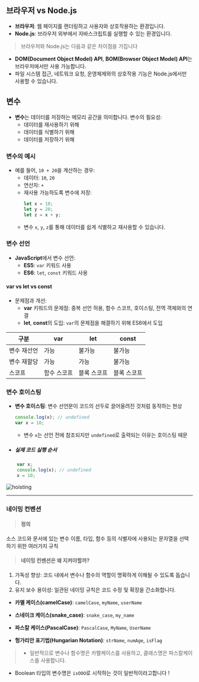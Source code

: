 ## 브라우저 vs Node.js

- **브라우저**: 웹 페이지를 렌더링하고 사용자와 상호작용하는 환경입니다.
- **Node.js**: 브라우저 외부에서 자바스크립트를 실행할 수 있는 환경입니다. 

>브라우저와 Node.js는 다음과 같은 차이점을 가집니다
  - **DOM(Document Object Model) API**, **BOM(Browser Object Model) API**는 브라우저에서만 사용 가능합니다.
  - 파일 시스템 접근, 네트워크 요청, 운영체제와의 상호작용 기능은 Node.js에서만 사용할 수 있습니다.

## 변수

- **변수**는 데이터를 저장하는 메모리 공간을 의미합니다. 변수의 필요성:
  - 데이터를 재사용하기 위해
  - 데이터를 식별하기 위해
  - 데이터를 저장하기 위해

### 변수의 예시

- 예를 들어, `10 + 20`을 계산하는 경우:
  - 데이터: `10`, `20`
  - 연산자: `+`
  - 재사용 가능하도록 변수에 저장:
    ```javascript
    let x = 10;
    let y = 20;
    let z = x + y;
    ```
  - 변수 `x`, `y`, `z`를 통해 데이터를 쉽게 식별하고 재사용할 수 있습니다.

### 변수 선언

- **JavaScript**에서 변수 선언:
  - **ES5**: `var` 키워드 사용
  - **ES6**: `let`, `const` 키워드 사용

#### var vs let vs const

- 문제점과 개선:
  - **var** 키워드의 문제점: 중복 선언 허용, 함수 스코프, 호이스팅, 전역 객체와의 연결
  - **let**, **const**의 도입: `var`의 문제점을 해결하기 위해 ES6에서 도입

| 구분        | var    | let     | const  |
|-------------|--------|---------|--------|
| 변수 재선언  | 가능   | 불가능  | 불가능 |
| 변수 재할당  | 가능   | 가능    | 불가능 |
| 스코프       | 함수 스코프 | 블록 스코프 | 블록 스코프 |

### 변수 호이스팅

- **변수 호이스팅**: 변수 선언문이 코드의 선두로 끌어올려진 것처럼 동작하는 현상
  ```javascript
  console.log(x); // undefined
  var x = 10;
  ```
 	- 변수 `x`는 선언 전에 참조되지만 `undefined`로 출력되는 이유는 호이스팅 때문

- ##### 실제 코드 실행 순서
```js
    var x;
    console.log(x); // undefined
    x = 10;
```
![hoisting](https://velog.velcdn.com/images/bishoe01/post/56072aae-d41c-4817-9600-58bf3c2f526a/image.png)

------

### 네이밍 컨벤션

>#### 정의
소스 코드와 문서에 있는 변수 이름, 타입, 함수 등의 식별자에 사용되는 문자열을 선택하기 위한 여러가지 규칙

>#### 네이밍 컨벤션은 왜 지켜야할까?
1. 가독성 향상: 코드 내에서 변수나 함수의 역할이 명확하게 이해될 수 있도록 돕습니다.
2. 유지 보수 용이성: 일관된 네이밍 규칙은 코드 수정 및 확장을 간소화합니다.

- **카멜 케이스(camelCase)**: `camelCase`, `myName`, `userName`

- **스네이크 케이스(snake_case)**: `snake_case`, `my_name`

- **파스칼 케이스(PascalCase)**: `PascalCase`, `MyName`, `UserName`

- **헝가리안 표기법(Hungarian Notation)**: `strName`, `numAge`, `isFlag`

>  - 일반적으로 변수나 함수명은 카멜케이스를 사용하고, 클래스명은 파스칼케이스를 사용합니다.
  - Boolean 타입의 변수명은 `isOOO`로 시작하는 것이 일반적이라고합니다 ! 
